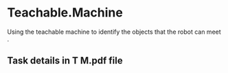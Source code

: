 # Teachable.Machine
Using the teachable machine to identify the objects that the robot can meet .
## Task details in T M.pdf file
